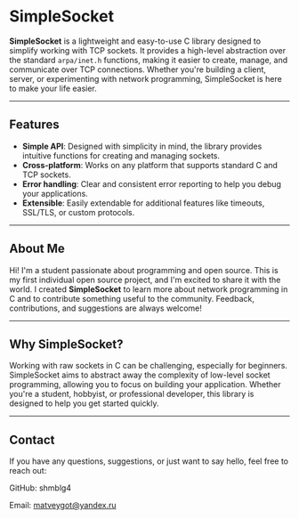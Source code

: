 # SimpleSocket

**SimpleSocket** is a lightweight and easy-to-use C library designed to simplify working with TCP sockets. It provides a high-level abstraction over the standard `arpa/inet.h` functions, making it easier to create, manage, and communicate over TCP connections. Whether you're building a client, server, or experimenting with network programming, SimpleSocket is here to make your life easier.

---

## Features

- **Simple API**: Designed with simplicity in mind, the library provides intuitive functions for creating and managing sockets.
- **Cross-platform**: Works on any platform that supports standard C and TCP sockets.
- **Error handling**: Clear and consistent error reporting to help you debug your applications.
- **Extensible**: Easily extendable for additional features like timeouts, SSL/TLS, or custom protocols.

---

## About Me

Hi! I'm a student passionate about programming and open source. This is my first individual open source project, and I'm excited to share it with the world. I created **SimpleSocket** to learn more about network programming in C and to contribute something useful to the community. Feedback, contributions, and suggestions are always welcome!

---

## Why SimpleSocket?

Working with raw sockets in C can be challenging, especially for beginners. SimpleSocket aims to abstract away the complexity of low-level socket programming, allowing you to focus on building your application. Whether you're a student, hobbyist, or professional developer, this library is designed to help you get started quickly.

---

## Contact
If you have any questions, suggestions, or just want to say hello, feel free to reach out:

GitHub: shmblg4

Email: matveygot@yandex.ru